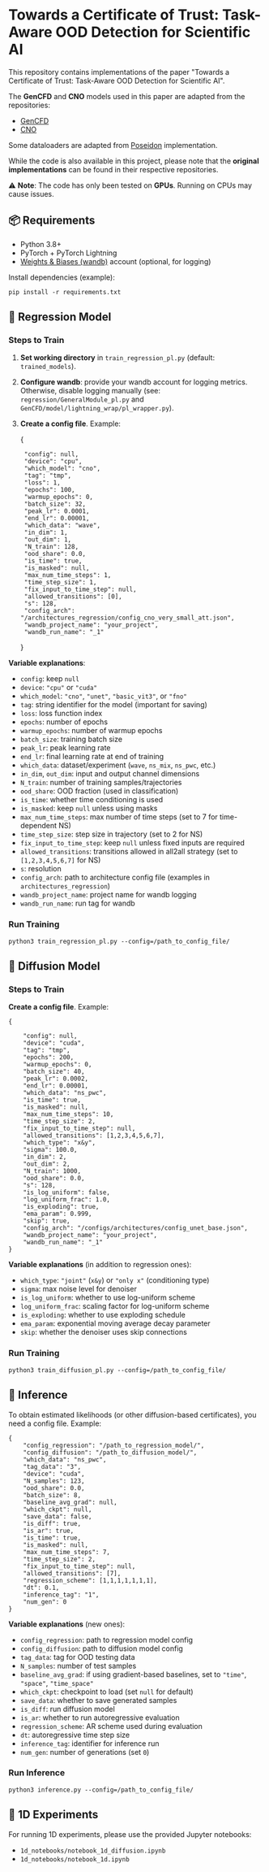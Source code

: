 # Towards a Certificate of Trust: Task-Aware OOD Detection for Scientific AI

This repository contains implementations of the paper "Towards a Certificate of Trust: Task-Aware OOD Detection for Scientific AI".  

The **GenCFD** and **CNO** models used in this paper are adapted from the repositories:

- [GenCFD](https://github.com/camlab-ethz/GenCFD)  
- [CNO](https://github.com/camlab-ethz/poseidon)  

Some dataloaders are adapted from [Poseidon](https://github.com/camlab-ethz/poseidon) implementation.

While the code is also available in this project, please note that the **original implementations** can be found in their respective repositories.

⚠️ **Note**: The code has only been tested on **GPUs**. Running on CPUs may cause issues.

## 📦 Requirements
- Python 3.8+
- PyTorch + PyTorch Lightning
- [Weights & Biases (wandb)](https://wandb.ai/) account (optional, for logging)

Install dependencies (example):

    pip install -r requirements.txt

## 🔹 Regression Model

### Steps to Train
1. **Set working directory** in `train_regression_pl.py` (default: `trained_models`).  
2. **Configure wandb**: provide your wandb account for logging metrics. Otherwise, disable logging manually (see: `regression/GeneralModule_pl.py` and `GenCFD/model/lightning_wrap/pl_wrapper.py`).  
3. **Create a config file**. Example:

    {
   
        "config": null,
        "device": "cpu",
        "which_model": "cno",
        "tag": "tmp",
        "loss": 1,
        "epochs": 100,
        "warmup_epochs": 0,
        "batch_size": 32,
        "peak_lr": 0.0001,
        "end_lr": 0.00001,
        "which_data": "wave",
        "in_dim": 1,
        "out_dim": 1,
        "N_train": 128,
        "ood_share": 0.0,
        "is_time": true,
        "is_masked": null,
        "max_num_time_steps": 1,
        "time_step_size": 1,
        "fix_input_to_time_step": null,
        "allowed_transitions": [0],
        "s": 128,
        "config_arch": "/architectures_regression/config_cno_very_small_att.json",
        "wandb_project_name": "your_project",
        "wandb_run_name": "_1"
    }

**Variable explanations**:  
- `config`: keep `null`  
- `device`: `"cpu"` or `"cuda"`  
- `which_model`: `"cno"`, `"unet"`, `"basic_vit3"`, or `"fno"`  
- `tag`: string identifier for the model (important for saving)  
- `loss`: loss function index  
- `epochs`: number of epochs  
- `warmup_epochs`: number of warmup epochs  
- `batch_size`: training batch size  
- `peak_lr`: peak learning rate  
- `end_lr`: final learning rate at end of training  
- `which_data`: dataset/experiment (`wave`, `ns_mix`, `ns_pwc`, etc.)  
- `in_dim`, `out_dim`: input and output channel dimensions  
- `N_train`: number of training samples/trajectories  
- `ood_share`: OOD fraction (used in classification)  
- `is_time`: whether time conditioning is used  
- `is_masked`: keep `null` unless using masks  
- `max_num_time_steps`: max number of time steps (set to 7 for time-dependent NS)  
- `time_step_size`: step size in trajectory (set to 2 for NS)  
- `fix_input_to_time_step`: keep `null` unless fixed inputs are required  
- `allowed_transitions`: transitions allowed in all2all strategy (set to `[1,2,3,4,5,6,7]` for NS)  
- `s`: resolution  
- `config_arch`: path to architecture config file (examples in `architectures_regression`)  
- `wandb_project_name`: project name for wandb logging  
- `wandb_run_name`: run tag for wandb  

### Run Training

    python3 train_regression_pl.py --config=/path_to_config_file/

## 🔹 Diffusion Model

### Steps to Train

**Create a config file**. Example:

    {
   
        "config": null,
        "device": "cuda",
        "tag": "tmp",
        "epochs": 200,
        "warmup_epochs": 0,
        "batch_size": 40,
        "peak_lr": 0.0002,
        "end_lr": 0.00001,
        "which_data": "ns_pwc",
        "is_time": true,
        "is_masked": null,
        "max_num_time_steps": 10,
        "time_step_size": 2,
        "fix_input_to_time_step": null,
        "allowed_transitions": [1,2,3,4,5,6,7],
        "which_type": "x&y",
        "sigma": 100.0,
        "in_dim": 2,
        "out_dim": 2,
        "N_train": 1000,
        "ood_share": 0.0,
        "s": 128,
        "is_log_uniform": false,
        "log_uniform_frac": 1.0,
        "is_exploding": true,
        "ema_param": 0.999,
        "skip": true,
        "config_arch": "/configs/architectures/config_unet_base.json",
        "wandb_project_name": "your_project",
        "wandb_run_name": "_1"
    }

**Variable explanations** (in addition to regression ones):  
- `which_type`: `"joint"` (`x&y`) or `"only x"` (conditioning type)  
- `sigma`: max noise level for denoiser  
- `is_log_uniform`: whether to use log-uniform scheme  
- `log_uniform_frac`: scaling factor for log-uniform scheme  
- `is_exploding`: whether to use exploding schedule  
- `ema_param`: exponential moving average decay parameter  
- `skip`: whether the denoiser uses skip connections  

### Run Training

    python3 train_diffusion_pl.py --config=/path_to_config_file/

## 🔹 Inference

To obtain estimated likelihoods (or other diffusion-based certificates), you need a config file. Example:

    {
        "config_regression": "/path_to_regression_model/",
        "config_diffusion": "/path_to_diffusion_model/",
        "which_data": "ns_pwc",
        "tag_data": "3",
        "device": "cuda",
        "N_samples": 123,
        "ood_share": 0.0,
        "batch_size": 8,
        "baseline_avg_grad": null,
        "which_ckpt": null,
        "save_data": false,
        "is_diff": true,
        "is_ar": true,
        "is_time": true,
        "is_masked": null,
        "max_num_time_steps": 7,
        "time_step_size": 2,
        "fix_input_to_time_step": null,
        "allowed_transitions": [7],
        "regression_scheme": [1,1,1,1,1,1,1],
        "dt": 0.1,
        "inference_tag": "1",
        "num_gen": 0
    }

**Variable explanations** (new ones):  
- `config_regression`: path to regression model config  
- `config_diffusion`: path to diffusion model config  
- `tag_data`: tag for OOD testing data  
- `N_samples`: number of test samples  
- `baseline_avg_grad`: if using gradient-based baselines, set to `"time"`, `"space"`, `"time_space"`  
- `which_ckpt`: checkpoint to load (set `null` for default)  
- `save_data`: whether to save generated samples  
- `is_diff`: run diffusion model  
- `is_ar`: whether to run autoregressive evaluation  
- `regression_scheme`: AR scheme used during evaluation  
- `dt`: autoregressive time step size  
- `inference_tag`: identifier for inference run  
- `num_gen`: number of generations (set `0`)  

### Run Inference

    python3 inference.py --config=/path_to_config_file/

## 🔹 1D Experiments

For running 1D experiments, please use the provided Jupyter notebooks:

- `1d_notebooks/notebook_1d_diffusion.ipynb`  
- `1d_notebooks/notebook_1d.ipynb`

